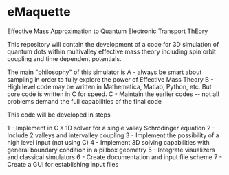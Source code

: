 # eMaquette
Effective Mass Approximation to Quantum Electronic Transport ThEory

This repository will contain the development of a code for 3D simulation of quantum dots within multivalley effective mass theory including spin orbit coupling and time dependent potentials.

The main "philosophy" of this simulator is 
  A - always be smart about sampling in order to fully explore the power of Effective Mass Theory
  B - High level code may be written in Mathematica, Matlab, Python, etc. But core code is written in C for speed.
  C - Maintain the earlier codes -- not all problems demand the full capabilities of the final code
  
  
This code will be developed in steps

1 - Implement in C a 1D solver for a single valley Schrodinger equation
2 - Include 2 valleys and intervalley coupling
3 - Implement the possibility of a high level input (not using C)
4 - Implement 3D solving capabilities with general boundary condition in a pillbox geometry
5 - Integrate visualizers and classical simulators
6 - Create documentation and input file scheme
7 - Create a GUI for establishing input files
